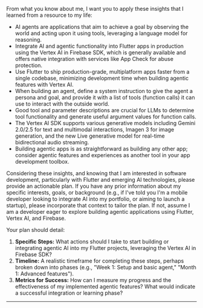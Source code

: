 From what you know about me, I want you to apply these insights that I learned from a resource to my life:

*   AI agents are applications that aim to achieve a goal by observing the world and acting upon it using tools, leveraging a language model for reasoning.
*   Integrate AI and agentic functionality into Flutter apps in production using the Vertex AI in Firebase SDK, which is generally available and offers native integration with services like App Check for abuse protection.
*   Use Flutter to ship production-grade, multiplatform apps faster from a single codebase, minimizing development time when building agentic features with Vertex AI.
*   When building an agent, define a system instruction to give the agent a persona and goal, and provide it with a list of tools (function calls) it can use to interact with the outside world.
*   Good tool and parameter descriptions are crucial for LLMs to determine tool functionality and generate useful argument values for function calls.
*   The Vertex AI SDK supports various generative models including Gemini 2.0/2.5 for text and multimodal interactions, Imagen 3 for image generation, and the new Live generative model for real-time bidirectional audio streaming.
*   Building agentic apps is as straightforward as building any other app; consider agentic features and experiences as another tool in your app development toolbox.

Considering these insights, and knowing that I am interested in software development, particularly with Flutter and emerging AI technologies, please provide an actionable plan. If you have any prior information about my specific interests, goals, or background (e.g., if I've told you I'm a mobile developer looking to integrate AI into my portfolio, or aiming to launch a startup), please incorporate that context to tailor the plan. If not, assume I am a developer eager to explore building agentic applications using Flutter, Vertex AI, and Firebase.

Your plan should detail:
1.  **Specific Steps:** What actions should I take to start building or integrating agentic AI into my Flutter projects, leveraging the Vertex AI in Firebase SDK?
2.  **Timeline:** A realistic timeframe for completing these steps, perhaps broken down into phases (e.g., "Week 1: Setup and basic agent," "Month 1: Advanced features").
3.  **Metrics for Success:** How can I measure my progress and the effectiveness of my implemented agentic features? What would indicate a successful integration or learning phase?

----